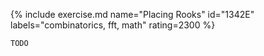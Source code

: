 {% include exercise.md name="Placing Rooks" id="1342E" labels="combinatorics, fft, math" rating=2300 %}

```
TODO
```
